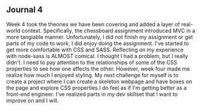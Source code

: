 ## Journal 4

 Week 4 took the theories we have been covering and added a layer of real-world context. Specifically, the chessboard assignment introduced MVC in a more tangiable manner. Unfortunately, I did not finish my assignment or get parts of my code to work, I did enjoy doing the assignment. I've started to get more comfortable with CSS and SASS. Reflecting on my experience with node-sass is ALMOST comical. I thought I had a problem, but I really didn't. I need to pay attention to the relationships of some of the CSS properties to see how one affects the other. However, week four made me realize how much I enjoyed styling. My next challenge for myself is to create a project where I can create a skeleton webpage and have boxes on the page and explore CSS properties.I do feel as if I'm getting better as a front-end engineer. I've realized parts in my dev skillset that I want to improve on and I will. 
